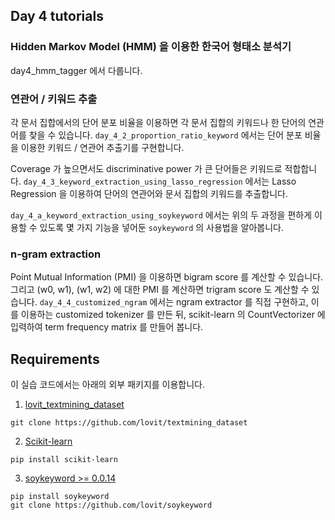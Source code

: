 ## Day 4 tutorials

### Hidden Markov Model (HMM) 을 이용한 한국어 형태소 분석기

day4_hmm_tagger 에서 다룹니다.

### 연관어 / 키워드 추출

각 문서 집합에서의 단어 분포 비율을 이용하면 각 문서 집합의 키워드나 한 단어의 연관어를 찾을 수 있습니다. `day_4_2_proportion_ratio_keyword` 에서는 단어 분포 비율을 이용한 키워드 / 연관어 추출기를 구현합니다.

Coverage 가 높으면서도 discriminative power 가 큰 단어들은 키워드로 적합합니다. `day_4_3_keyword_extraction_using_lasso_regression` 에서는 Lasso Regression 을 이용하여 단어의 연관어와 문서 집합의 키워드를 추출합니다.

`day_4_a_keyword_extraction_using_soykeyword` 에서는 위의 두 과정을 편하게 이용할 수 있도록 몇 가지 기능을 넣어둔 `soykeyword` 의 사용법을 알아봅니다.

### n-gram extraction

Point Mutual Information (PMI) 을 이용하면 bigram score 를 계산할 수 있습니다. 그리고 (w0, w1), (w1, w2) 에 대한 PMI 를 계산하면 trigram score 도 계산할 수 있습니다. `day_4_4_customized_ngram` 에서는 ngram extractor 를 직접 구현하고, 이를 이용하는 customized tokenizer 를 만든 뒤, scikit-learn 의 CountVectorizer 에 입력하여 term frequency matrix 를 만들어 봅니다.


## Requirements

이 실습 코드에서는 아래의 외부 패키지를 이용합니다.

1. [lovit_textmining_dataset](https://github.com/lovit/textmining_dataset)

```
git clone https://github.com/lovit/textmining_dataset
```

2. [Scikit-learn](https://scikit-learn.org/)

```
pip install scikit-learn
```

3. [soykeyword >= 0.0.14](https://github.com/lovit/soykeyword/)

```
pip install soykeyword
git clone https://github.com/lovit/soykeyword
```
